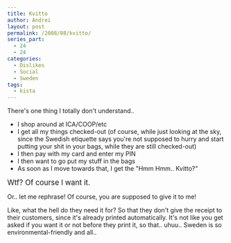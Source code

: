 ```yaml
---
title: Kvitto
author: Andrei
layout: post
permalink: /2008/08/kvitto/
series_part:
  - 24
  - 24
categories:
  - Dislikes
  - Social
  - Sweden
tags:
  - kista
---
```

There's one thing I totally don't understand..

*   I shop around at ICA/COOP/etc
*   I get all my things checked-out (of course, while just looking at the sky, since the Swedish etiquette says you're not supposed to hurry and start putting your shit in your bags, while they are still checked-out)
*   I then pay with my card and enter my PIN
*   I then want to go put my stuff in the bags
*   As soon as I move towards that, I get the "Hmm Hmm.. Kvitto?"



<big>Wtf? Of course I want it.</big>

Or.. let me rephrase! Of course, you are supposed to give it to me!

Like, what the hell do they need it for? So that they don't give the receipt to their customers, since it's already printed automatically. It's not like you get asked if you want it or not before they print it, so that.. uhuu.. Sweden is so environmental-friendly and all..